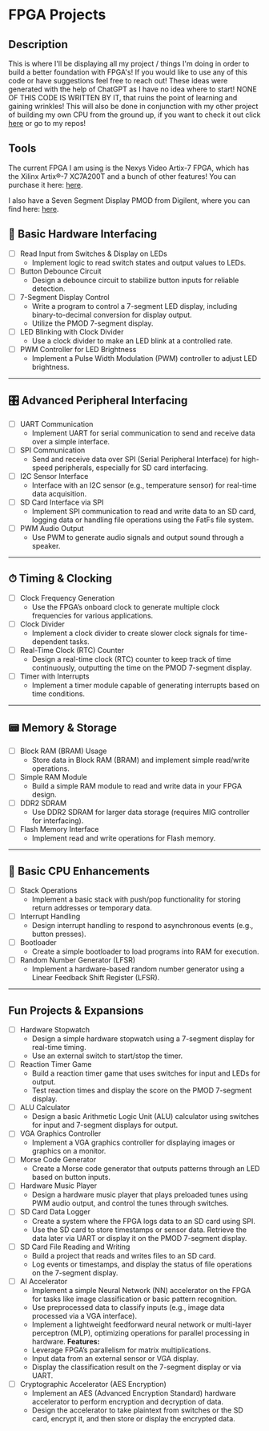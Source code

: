 # FPGA Projects

## Description
This is where I'll be displaying all my project / things I'm doing in order to build a better foundation with FPGA's! If you would like to use any of this code or have suggestions feel free to reach out! These ideas were generated with the help of ChatGPT as I have no idea where to start! NONE OF THIS CODE IS WRITTEN BY IT, that ruins the point of learning and gaining wrinkles! This will also be done in conjunction with my other project of building my own CPU from the ground up, if you want to check it out click [here](https://github.com/Azureum/MPU) or go to my repos!

## Tools
The current FPGA I am using is the Nexys Video Artix-7 FPGA, which has the Xilinx Artix®-7 XC7A200T and a bunch of other features! You can purchase it here: [here](https://digilent.com/shop/nexys-video-artix-7-fpga-trainer-board-for-multimedia-applications/).

I also have a Seven Segment Display PMOD from Digilent, where you can find here: [here](https://digilent.com/shop/pmod-ssd-seven-segment-display/).

## 🔌 Basic Hardware Interfacing

- [ ] Read Input from Switches & Display on LEDs
    - Implement logic to read switch states and output values to LEDs.
- [ ] Button Debounce Circuit
    - Design a debounce circuit to stabilize button inputs for reliable detection.
- [ ] 7-Segment Display Control
    - Write a program to control a 7-segment LED display, including binary-to-decimal conversion for display output. 
    - Utilize the PMOD 7-segment display.
- [ ] LED Blinking with Clock Divider
    - Use a clock divider to make an LED blink at a controlled rate.
- [ ] PWM Controller for LED Brightness
    - Implement a Pulse Width Modulation (PWM) controller to adjust LED brightness.

---

## 🎛 Advanced Peripheral Interfacing

- [ ] UART Communication
    - Implement UART for serial communication to send and receive data over a simple interface.
- [ ] SPI Communication
    - Send and receive data over SPI (Serial Peripheral Interface) for high-speed peripherals, especially for SD card interfacing.
- [ ] I2C Sensor Interface
    - Interface with an I2C sensor (e.g., temperature sensor) for real-time data acquisition.
- [ ] SD Card Interface via SPI
    - Implement SPI communication to read and write data to an SD card, logging data or handling file operations using the FatFs file system.
- [ ] PWM Audio Output
    - Use PWM to generate audio signals and output sound through a speaker.

---

## ⏱ Timing & Clocking

- [ ] Clock Frequency Generation
    - Use the FPGA’s onboard clock to generate multiple clock frequencies for various applications.
- [ ] Clock Divider
    - Implement a clock divider to create slower clock signals for time-dependent tasks.
- [ ] Real-Time Clock (RTC) Counter
    - Design a real-time clock (RTC) counter to keep track of time continuously, outputting the time on the PMOD 7-segment display.
- [ ] Timer with Interrupts
    - Implement a timer module capable of generating interrupts based on time conditions.

---

## 📟 Memory & Storage

- [ ] Block RAM (BRAM) Usage
    - Store data in Block RAM (BRAM) and implement simple read/write operations.
- [ ] Simple RAM Module
    - Build a simple RAM module to read and write data in your FPGA design.
- [ ] DDR2 SDRAM
    - Use DDR2 SDRAM for larger data storage (requires MIG controller for interfacing).
- [ ] Flash Memory Interface
    - Implement read and write operations for Flash memory.

---

## 🧠 Basic CPU Enhancements

- [ ] Stack Operations
    - Implement a basic stack with push/pop functionality for storing return addresses or temporary data.
- [ ] Interrupt Handling
    - Design interrupt handling to respond to asynchronous events (e.g., button presses).
- [ ] Bootloader
    - Create a simple bootloader to load programs into RAM for execution.
- [ ] Random Number Generator (LFSR)
    - Implement a hardware-based random number generator using a Linear Feedback Shift Register (LFSR).

---

## Fun Projects & Expansions

- [ ] Hardware Stopwatch
    - Design a simple hardware stopwatch using a 7-segment display for real-time timing.
    - Use an external switch to start/stop the timer.
- [ ] Reaction Timer Game
    - Build a reaction timer game that uses switches for input and LEDs for output.
    - Test reaction times and display the score on the PMOD 7-segment display.
- [ ] ALU Calculator
    - Design a basic Arithmetic Logic Unit (ALU) calculator using switches for input and 7-segment displays for output.
- [ ] VGA Graphics Controller
    - Implement a VGA graphics controller for displaying images or graphics on a monitor.
- [ ] Morse Code Generator
    - Create a Morse code generator that outputs patterns through an LED based on button inputs.
- [ ] Hardware Music Player
    - Design a hardware music player that plays preloaded tunes using PWM audio output, and control the tunes through switches.
- [ ] SD Card Data Logger
    - Create a system where the FPGA logs data to an SD card using SPI.
    - Use the SD card to store timestamps or sensor data. Retrieve the data later via UART or display it on the PMOD 7-segment display.
- [ ] SD Card File Reading and Writing
    - Build a project that reads and writes files to an SD card.
    - Log events or timestamps, and display the status of file operations on the 7-segment display.
- [ ] AI Accelerator
    - Implement a simple Neural Network (NN) accelerator on the FPGA for tasks like image classification or basic pattern recognition.
    - Use preprocessed data to classify inputs (e.g., image data processed via a VGA interface).
    - Implement a lightweight feedforward neural network or multi-layer perceptron (MLP), optimizing operations for parallel processing in hardware.
    **Features:**
    - Leverage FPGA’s parallelism for matrix multiplications.
    - Input data from an external sensor or VGA display.
    - Display the classification result on the 7-segment display or via UART.
- [ ] Cryptographic Accelerator (AES Encryption)
    - Implement an AES (Advanced Encryption Standard) hardware accelerator to perform encryption and decryption of data.
    - Design the accelerator to take plaintext from switches or the SD card, encrypt it, and then store or display the encrypted data.
